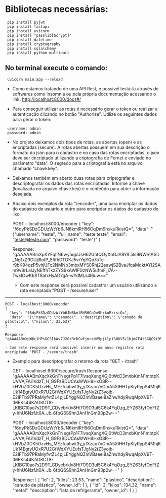 # Bibliotecas necessárias:

```
 pip install pyjwt
 pip install fastapi
 pip install uvicorn
 pip install "passlib[bcrypt]"
 pip install datetime
 pip install cryptography
 pip install sqlalchemy
 pip install python-multipart
```

## No terminal execute o comando:
```
 uvicorn main:app --reload
```

 -  Como estamos tratando de uma API Rest, é possível testá-la através de softwares como Insomnia ou pela própria documentação acessando o link:
 [http://localhost:8000/docs#/](http://localhost:8000/docs#/)


 - Para conseguir utilizar as rotas é necessário gerar o token ou realizar a autenticação clicando no botão "Authorize". Utilize os seguintes dados para gerar o token:
```
 username: admin 
 password: admin
```


 - No projeto deixamos dois tipos de rotas, as abertas (open) e as encriptadas (secure). A rotas abertas possuem em sua descrição o formato do json para o cadastro e no caso das rotas encriptadas, o json deve ser encriptado utilizando a criptografia de Fernet e enviado no parâmetro "data". O segredo para a criptografia está no arquivo chamado "chave.key".


 - Deixamos também em aberto duas rotas para criptografar e descriptografar os dados das rotas encriptadas. Informe a chave (localizada no arquivo chave.key) e o conteúdo para obter a informação desejada.


 - Abaixo dois exemplos da rota "/encoder", uma para encriptar os dados do cadastro de usuário e outro para encripdar os dados do cadastro do lixo:
    
    
    POST - localhost:8000/encoder
    {
      "key": "f6dyPkSDzGDUzWtYb6JN6kmlRH56CqDm9hxkuRkistQ=",
      "data": "{\"username\": \"teste\", \"full_name\": \"teste teste\", \"email\": \"teste@teste.com\", \"password\": \"teste\"}"
    }

    Response:
    "gAAAAABmXpXYFqIIN6wyaqpUsH62UhtQOyXoGJA9YlL5Is9NWe1ASD_Ng1xZ9OUjiRotP_5fifhDTDKJ5vrYgYQp7oTe--r9bK94qzP5vhjUFc2NMNp3mbxMYS0Rhj22eawjS2BvaJfqaMdktAYI2SAm9v8rLalJyNEffhTkzZYS9kAWIFGzNW5ufmF_i7A--TwklOwKbST8atxHyAD7gA-wYdMLs4I6uw=="

    - Com este response será possivel cadastrar um usuário utilizando a rota encriptada "POST - /secure/user"
---

    POST - localhost:8000/encoder
    {
      "key": "f6dyPkSDzGDUzWtYb6JN6kmlRH56CqDm9hxkuRkistQ=",
      "data": "{\"name\": \"canudo\", \"description\": \"canudo de plástico\", \"kilos\": 23.53}"
    }

    Response:
    "gAAAAABmXpW6c1HPsGCSlkWv7J2OzRrDCwfjnrsNV5pjLlpiSUOV5L1kjm7F4tSGQG9i95tljtVAPDzcBTihWi07qLYITqzIsLgb8ElJ0kZVk6RHgQz9C5Y2MTrUk4OUr0FuU3DF6CGQ5dsY9mlwCN3fmhKodWjbWeKc5gWyIJaNFIOJM_yejO4="

    - Com este response será possivel inserir um novo registro rota encriptada "POST - /secure/trash"


 - Exemplo para descriptografar o retorno da rota "GET - /trash"
    
    
    GET - localhoset:8000/secure/trash
    Response:
    "gAAAAABmXqcXkGnTNegrPp1F7lvsqXengXGj0tWcD3mnbKmN1mbtpKUVVAjFAi1VdzT_H_G9FzBDUCAsWWH9HxO8R--kHVbZ0CK5OzvHs_MEzfuahwt3y_yfXzau7vCmA5XIHHTpKiyRypS4MhjKUk14EgtyUOxR7U2GfWqXYUEufsTJgNy2tZ3yojb-E2IFTb97PRaMyfvtZL4pjLEYggNQZmVBaeei8aZhwXdyRwqMpXV9T-tMEKs44KAO8CT8-LKIBC10ao7s2D9T_CDyebrklv8Hi7O9D3uI5C6k4YqOzg_EYZ63fyfOoFfZy-hhU6NzfJt0A_Jb_6fpG6S9hn3AnHnGm93p2w=="

    POST - localhost:8000/decoder
    {
      "key": "f6dyPkSDzGDUzWtYb6JN6kmlRH56CqDm9hxkuRkistQ=",
      "data": "gAAAAABmXqcXkGnTNegrPp1F7lvsqXengXGj0tWcD3mnbKmN1mbtpKUVVAjFAi1VdzT_H_G9FzBDUCAsWWH9HxO8R--kHVbZ0CK5OzvHs_MEzfuahwt3y_yfXzau7vCmA5XIHHTpKiyRypS4MhjKUk14EgtyUOxR7U2GfWqXYUEufsTJgNy2tZ3yojb-E2IFTb97PRaMyfvtZL4pjLEYggNQZmVBaeei8aZhwXdyRwqMpXV9T-tMEKs44KAO8CT8-LKIBC10ao7s2D9T_CDyebrklv8Hi7O9D3uI5C6k4YqOzg_EYZ63fyfOoFfZy-hhU6NzfJt0A_Jb_6fpG6S9hn3AnHnGm93p2w=="
    }
    
    Response:
    [
      {
        "id": 2,
        "kilos": 23.53,
        "name": "plastico",
        "description": "canudo de plástico",
        "owner_id": 1
      },
      {
        "id": 3,
        "kilos": 134.32,
        "name": "metal",
        "description": "lata de refrigerante",
        "owner_id": 1
      }
    ]
